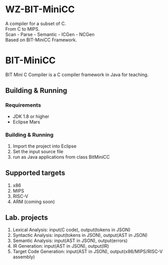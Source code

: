 # WZ-BIT-MiniCC
A compiler for a subset of C.<br>
From C to MIPS.<br>
Scan - Parse - Semantic - ICGen - NCGen<br>
Based on BIT-MiniCC Framework.

# BIT-MiniCC
BIT Mini C Compiler is a C compiler framework in Java for teaching.

## Building & Running
### Requirements
* JDK 1.8 or higher
* Eclipse Mars

### Building & Running
1. Import the project into Eclipse
2. Set the input source file
3. run as Java applications from class BitMiniCC

## Supported targets
1. x86
2. MIPS
3. RISC-V
4. ARM (coming soon)

## Lab. projects
1. Lexical Analysis: input(C code), output(tokens in JSON)
2. Syntactic Analysis: input(tokens in JSON), output(AST in JSON)
3. Semantic Analysis: input(AST in JSON), output(errors)
4. IR Generation: input(AST in JSON), output(IR)
5. Target Code Generation: input(AST in JSON), output(x86/MIPS/RISC-V assembly)
